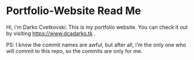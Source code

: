# Portfolio-Website Read Me

Hi, i'm Darko Cvetkovski. This is my portfolio website. You can check it out by visiting https://www.dcadarko.tk . 





















PS: I know the commit names are awful, but after all, i'm the only one who will commit to this repo, so the commits are only for me. 
